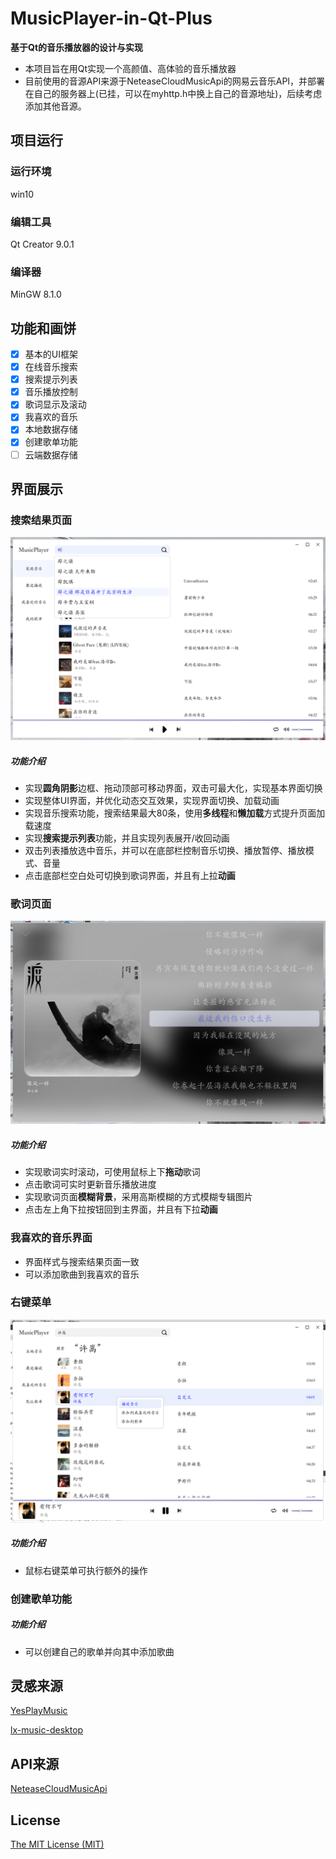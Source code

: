 # MusicPlayer-in-Qt-Plus

**基于Qt的音乐播放器的设计与实现**

- 本项目旨在用Qt实现一个高颜值、高体验的音乐播放器
- 目前使用的音源API来源于NeteaseCloudMusicApi的网易云音乐API，并部署在自己的服务器上(已挂，可以在myhttp.h中换上自己的音源地址)，后续考虑添加其他音源。

## 项目运行

### 运行环境
win10

### 编辑工具
Qt Creator 9.0.1

### 编译器
MinGW 8.1.0

## 功能和画饼

- [x] 基本的UI框架
- [x] 在线音乐搜索
- [x] 搜索提示列表
- [x] 音乐播放控制
- [x] 歌词显示及滚动
- [x] 我喜欢的音乐
- [x] 本地数据存储
- [x] 创建歌单功能
- [ ] 云端数据存储

## 界面展示

### 搜索结果页面
![搜索结果页面](https://raw.githubusercontent.com/hhhyxy/MusicPlayer-in-Qt-Plus/main/static/searchResult_Page.png)

##### 功能介绍
- 实现**圆角阴影**边框、拖动顶部可移动界面，双击可最大化，实现基本界面切换
- 实现整体UI界面，并优化动态交互效果，实现界面切换、加载动画
- 实现音乐搜索功能，搜索结果最大80条，使用**多线程**和**懒加载**方式提升页面加载速度
- 实现**搜索提示列表**功能，并且实现列表展开/收回动画
- 双击列表播放选中音乐，并可以在底部栏控制音乐切换、播放暂停、播放模式、音量
- 点击底部栏空白处可切换到歌词界面，并且有上拉**动画**

### 歌词页面
![歌词页面](https://raw.githubusercontent.com/hhhyxy/MusicPlayer-in-Qt-Plus/main/static/lrc_Page_gaussionBackground.png)

##### 功能介绍
- 实现歌词实时滚动，可使用鼠标上下**拖动**歌词
- 点击歌词可实时更新音乐播放进度
- 实现歌词页面**模糊背景**，采用高斯模糊的方式模糊专辑图片
- 点击左上角下拉按钮回到主界面，并且有下拉**动画**

### 我喜欢的音乐界面

- 界面样式与搜索结果页面一致
- 可以添加歌曲到我喜欢的音乐

### 右键菜单
![右键菜单](https://raw.githubusercontent.com/hhhyxy/MusicPlayer-in-Qt-Plus/main/static/menu_buttonRight.png)

##### 功能介绍
- 鼠标右键菜单可执行额外的操作

### 创建歌单功能

##### 功能介绍
- 可以创建自己的歌单并向其中添加歌曲

## 灵感来源
[YesPlayMusic](https://github.com/qier222/YesPlayMusic)

[lx-music-desktop](https://github.com/lyswhut/lx-music-desktop)

## API来源
[NeteaseCloudMusicApi](https://github.com/Binaryify/NeteaseCloudMusicApi)

## License
[The MIT License (MIT)](https://github.com/hhhyxy/MusicPlayer-in-Qt/edit/main/LICENSE)
